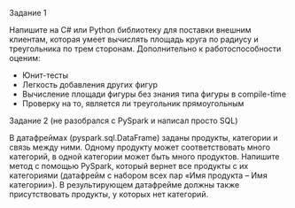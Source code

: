Задание 1

Напишите на C# или Python библиотеку для поставки внешним клиентам, которая умеет вычислять площадь круга по радиусу и треугольника по трем сторонам. Дополнительно к работоспособности оценим:
- Юнит-тесты
- Легкость добавления других фигур
- Вычисление площади фигуры без знания типа фигуры в compile-time
- Проверку на то, является ли треугольник прямоугольным

Задание 2 (не разобрался с PySpark и написал просто SQL)

В датафреймах (pyspark.sql.DataFrame) заданы продукты, категории и связь между ними. Одному продукту может соответствовать много категорий, в одной категории может быть много продуктов. Напишите метод с помощью PySpark, который вернет все продукты с их категориями (датафрейм с набором всех пар «Имя продукта – Имя категории»). В результирующем датафрейме должны также присутствовать продукты, у которых нет категорий.
